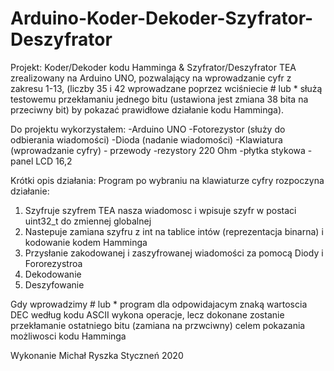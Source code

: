 # Arduino-Koder-Dekoder-Szyfrator-Deszyfrator

Projekt: Koder/Dekoder kodu Hamminga & Szyfrator/Deszyfrator TEA zrealizowany na Arduino UNO, pozwalający na wprowadzanie cyfr z zakresu 1-13, (liczby 35 i 42 wprowadzane poprzez wciśniecie # lub * służą testowemu przekłamaniu jednego bitu (ustawiona jest zmiana 38 bita na przeciwny bit) by pokazać prawidłowe działanie kodu Hamminga).

Do projektu wykorzystałem: 
-Arduino UNO 
-Fotorezystor (służy do odbierania wiadomości) 
-Dioda (nadanie wiadomości) -Klawiatura (wprowadzanie cyfry) -
przewody
-rezystory 220 Ohm 
-płytka stykowa -panel LCD 16,2

Krótki opis działania:
Program po wybraniu na klawiaturze cyfry rozpoczyna działanie:
1) Szyfruje szyfrem TEA nasza wiadomosc i wpisuje szyfr w postaci uint32_t do zmiennej globalnej
2) Nastepuje zamiana szyfru z int na tablice intów (reprezentacja binarna) i kodowanie kodem Hamminga
3) Przysłanie zakodowanej i zaszyfrowanej wiadomości za pomocą Diody i Fororezystroa 
4) Dekodowanie
5) Deszyfowanie

Gdy wprowadzimy # lub * program dla odpowidajacym znaką wartoscia DEC według kodu ASCII wykona operacje, lecz dokonane zostanie przekłamanie ostatniego bitu (zamiana na przwciwny) celem pokazania możliwosci kodu Hamminga


Wykonanie  Michał Ryszka Styczneń 2020 
